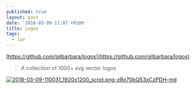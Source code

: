 ```yaml
---
published: true
layout: post
date: '2018-03-09 11:07 +0100'
title: Logos
tags:
  - luv
---
```

[https://github.com/gilbarbara/logos](https://github.com/gilbarbara/logos)

> A collection of 1000+ svg vector logos

[![2018-03-09-110031_1920x1200_scrot.png-zRx70bQ53xCzPDH-md](https://i.imgur.com/huD77pbl.png)](https://i.imgur.com/huD77pb.png)
